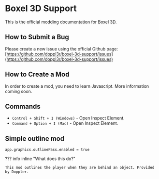 # Boxel 3D Support

This is the official modding documentation for Boxel 3D.

## How to Submit a Bug

Please create a new issue using the official Github page:
[https://github.com/doppl3r/boxel-3d-support/issues](https://github.com/doppl3r/boxel-3d-support/issues)

## How to Create a Mod

In order to create a mod, you need to learn Javascript. More information coming soon.


## Commands

* `Control + Shift + I (Windows)` - Open Inspect Element.
* `Command + Option + I (Mac)` - Open Inspect Element.

## Simple outline mod
    app.graphics.outlinePass.enabled = true
??? info inline "What does this do?"

    This mod outlines the player when they are behind an object. Provided by Doppler.
